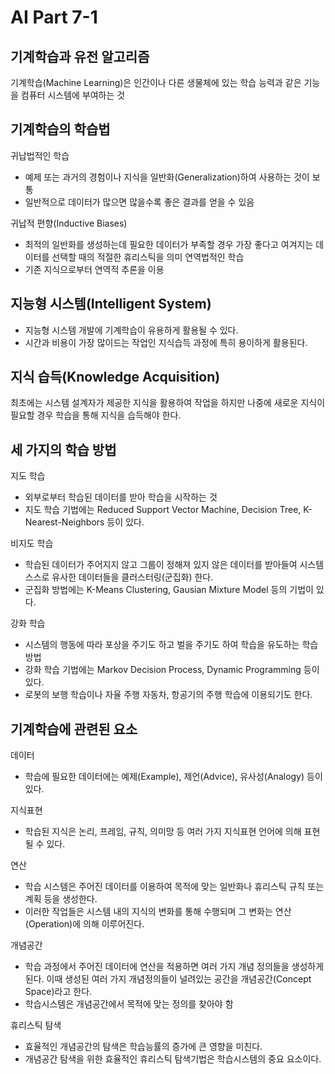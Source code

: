 # AI Part 7-1

## 기계학습과 유전 알고리즘
기계학습(Machine Learning)은 인간이나 다른 생물체에 있는 학습 능력과 같은 기능을 컴퓨터 시스템에 부여하는 것

## 기계학습의 학습법
귀납법적인 학습
- 예제 또는 과거의 경험이나 지식을 일반화(Generalization)하여 사용하는 것이 보통
- 일반적으로 데이터가 많으면 많을수록 좋은 결과를 얻을 수 있음

귀납적 편향(Inductive Biases)
- 최적의 일반화를 생성하는데 필요한 데이터가 부족할 경우 가장 좋다고 여겨지는 데이터를 선택할 때의 적절한 휴리스틱을 의미
연역법적인 학습
- 기존 지식으로부터 연역적 추론을 이용

## 지능형 시스템(Intelligent System)
- 지능형 시스템 개발에 기계학습이 유용하게 활용될 수 있다.
- 시간과 비용이 가장 많이드는 작업인 지식습득 과정에 특히 용이하게 활용된다.

## 지식 습득(Knowledge Acquisition)
최초에는 시스템 설계자가 제공한 지식을 활용하여 작업을 하지만 나중에 새로운 지식이 필요할 경우 학습을 통해 지식을 습득해야 한다.

## 세 가지의 학습 방법

지도 학습
- 외부로부터 학습된 데이터를 받아 학습을 시작하는 것
- 지도 학습 기법에는 Reduced Support Vector Machine, Decision Tree, K-Nearest-Neighbors 등이 있다.

비지도 학습
- 학습된 데이터가 주어지지 않고 그룹이 정해져 있지 않은 데이터를 받아들여 시스템 스스로 유사한 데이터들을 클러스터링(군집화) 한다.
- 군집화 방법에는 K-Means Clustering, Gausian Mixture Model 등의 기법이 있다.

강화 학습
- 시스템의 행동에 따라 포상을 주기도 하고 벌을 주기도 하여 학습을 유도하는 학습 방법
- 강화 학습 기법에는 Markov Decision Process, Dynamic Programming 등이 있다.
- 로봇의 보행 학습이나 자율 주행 자동차, 항공기의 주행 학습에 이용되기도 한다.

## 기계학습에 관련된 요소

데이터
- 학습에 필요한 데이터에는 예제(Example), 제언(Advice), 유사성(Analogy) 등이 있다.

지식표현
- 학습된 지식은 논리, 프레임, 규칙, 의미망 등 여러 가지 지식표현 언어에 의해 표현될 수 있다.

연산
- 학습 시스템은 주어진 데이터를 이용하여 목적에 맞는 일반화나 휴리스틱 규칙 또는 계획 등을 생성한다.
- 이러한 작업들은 시스템 내의 지식의 변화를 통해 수행되며 그 변화는 연산(Operation)에 의해 이루어진다.

개념공간
- 학습 과정에서 주어진 데이터에 연산을 적용하면 여러 가지 개념 정의들을 생성하게 된다. 이때 생성된 여러 가지 개념정의들이 널려있는 공간을 개념공간(Concept Space)라고 한다.
- 학습시스템은 개념공간에서 목적에 맞는 정의를 찾아야 함

휴리스틱 탐색
- 효율적인 개념공간의 탐색은 학습능률의 증가에 큰 영향을 미친다.
- 개념공간 탐색을 위한 효율적인 휴리스틱 탐색기법은 학습시스템의 중요 요소이다.